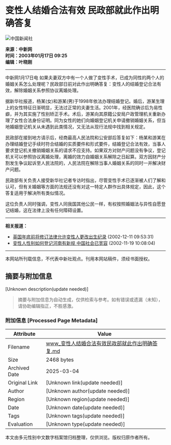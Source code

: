 # 变性人结婚合法有效 民政部就此作出明确答复

![中国新闻社](/images/logo2.gif)

**来源：中新网**  
**时间：2003年01月17日 09:25**  
**编辑：叶晓刚**

---

中新网1月17日电 如果夫妻双方中有一个人做了变性手术，已成为同性的两个人的婚姻关系怎么处理呢？民政部日前对此作出明确答复：变性人的结婚登记合法有效，解除婚姻关系参照协议离婚处理。

据新华社报道，杨某(女)和游某(男)于1998年依法办理结婚登记。婚后，游某生理上的女性特征日渐明显，无法过正常的夫妻生活。2001年，经医院确诊后为易性癖，并为其实施了性别矫正手术。术后，游某向其原籍公安局户政管理机关重新办理了女性合法身份证明。同为女性的她们向婚姻登记机关申请撤销婚姻关系，但当地婚姻登记机关从未遇到此类情况，又无法从现行法规中找到相关规定。

民政部在接到地方请示后，经商最高人民法院和公安部后答复如下：杨某和游某在办理结婚登记手续时符合结婚的实质要件和形式要件，结婚登记合法有效，当事人要求登记机关撤销婚姻关系的请求不应支持。如果双方对财产问题没有争议，登记机关可以参照协议离婚处理，离婚的效力自婚姻关系解除之日起算。双方因财产分割发生争议起诉至人民法院的，人民法院在解除当事人婚姻关系的同时一并解决财产问题。

民政部有关负责人接受新华社记者专访时指出，尽管变性手术已逐渐被人们了解和认可，但有关婚姻等方面的法规还没有对这一特定人群作出具体规定，因此，这个答复适用于解决所有类似情况。

这位负责人同时强调，变性人同我国其他公民一样，有权按照婚姻法与异性自愿登记结婚，这在法律上没有任何障碍设置。

---

**相关报道：**  
- [英国年底前将修订法律允许变性人更改出生纪录](http://www.chinanews.com.cn/2002-12-11/26/252216.html) (2002-12-11 09:53:31)  
- [变性人性别如何登记河南有新规 中国社会已宽容](http://www.chinanews.com.cn/2002-11-19/26/245017.html) (2002-11-19 10:08:04)  

---

本网站所刊载信息，不代表中新社观点。刊用本网站稿件，须经书面授权。
<!-- tcd_original_link http://www.chinanews.com/n/2003-01-17/26/264535.html -->


## 摘要与附加信息

<!-- tcd_abstract -->
[Unknown description(update needed)]
<!-- tcd_abstract_end -->

> 摘要与附加信息为自动生成，仅供检索与参考。如有错误或遗漏（未知），请协助编辑指正，不胜感激。

### 附加信息 [Processed Page Metadata]

| Attribute       | Value                                  |
|-----------------|----------------------------------------|
| Filename        | www_变性人结婚合法有效民政部就此作出明确答复.md                             |
| Size            | 2468 bytes                           |
| Archived Date   | 2025-03-04                             |
| Original Link   | [Unknown link(update needed)]                       |
| Author          | [Unknown author(update needed)]                               |
| Region          | [Unknown region(update needed)]                               |
| Date            | [Unknown date(update needed)]                                 |
| Tags            | [Unknown tags(update needed)]                                 |
| Evaluation            | [Unknown type(update needed)]                                 |
<!-- tcd_table_end -->

本文由多元性别中文数字档案馆归档整理，仅供浏览。版权归原作者所有。
